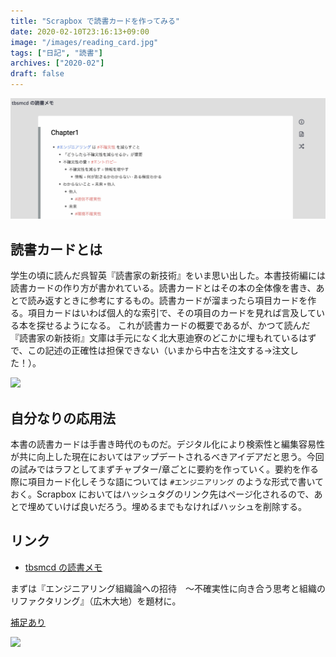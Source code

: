 ```yaml
---
title: "Scrapbox で読書カードを作ってみる"
date: 2020-02-10T23:16:13+09:00
image: "/images/reading_card.jpg"
tags: ["日記", "読書"]
archives: ["2020-02"]
draft: false
---
```

![Scrapbox のスクリーンショット](/images/reading_card.jpg)

## 読書カードとは
学生の頃に読んだ呉智英『読書家の新技術』をいま思い出した。本書技術編には読書カードの作り方が書かれている。読書カードとはその本の全体像を書き、あとで読み返すときに参考にするもの。読書カードが溜まったら項目カードを作る。項目カードはいわば個人的な索引で、その項目のカードを見れば言及している本を探せるようになる。
これが読書カードの概要であるが、かつて読んだ『読書家の新技術』文庫は手元になく北大恵迪寮のどこかに埋もれているはずで、この記述の正確性は担保できない（いまから中古を注文する→注文した！）。

<a href="https://www.amazon.co.jp/%E8%AA%AD%E6%9B%B8%E5%AE%B6%E3%81%AE%E6%96%B0%E6%8A%80%E8%A1%93-%E6%9C%9D%E6%97%A5%E6%96%87%E5%BA%AB-%E5%91%89-%E6%99%BA%E8%8B%B1/dp/4022604697/ref=as_li_ss_il?ie=UTF8&linkCode=li2&tag=tbsmcd-22&linkId=1d4d1c2174d7d72c07fdd32d115e25c6&language=ja_JP" target="_blank"><img border="0" src="//ws-fe.amazon-adsystem.com/widgets/q?_encoding=UTF8&ASIN=4022604697&Format=_SL160_&ID=AsinImage&MarketPlace=JP&ServiceVersion=20070822&WS=1&tag=tbsmcd-22&language=ja_JP" ></a><img src="https://ir-jp.amazon-adsystem.com/e/ir?t=tbsmcd-22&language=ja_JP&l=li2&o=9&a=4022604697" width="1" height="1" border="0" alt="" style="border:none !important; margin:0px !important;" />

## 自分なりの応用法
本書の読書カードは手書き時代のものだ。デジタル化により検索性と編集容易性が共に向上した現在においてはアップデートされるべきアイデアだと思う。今回の試みではラフとしてまずチャプター/章ごとに要約を作っていく。要約を作る際に項目カード化しそうな語については `#エンジニアリング` のような形式で書いておく。Scrapbox においてはハッシュタグのリンク先はページ化されるので、あとで埋めていけば良いだろう。埋めるまでもなければハッシュを削除する。

## リンク
- [tbsmcd の読書メモ](https://scrapbox.io/tbsmcd-reading/)

まずは『エンジニアリング組織論への招待　～不確実性に向き合う思考と組織のリファクタリング』（広木大地）を題材に。

[補足あり](/post/reading_card_addition/)

<a href="https://www.amazon.co.jp/dp/B079TLW41L/ref=as_li_ss_il?_encoding=UTF8&btkr=1&linkCode=li2&tag=tbsmcd-22&linkId=0780c19c00b4f6d12b8d3b730f258665&language=ja_JP" target="_blank"><img border="0" src="//ws-fe.amazon-adsystem.com/widgets/q?_encoding=UTF8&ASIN=B079TLW41L&Format=_SL160_&ID=AsinImage&MarketPlace=JP&ServiceVersion=20070822&WS=1&tag=tbsmcd-22&language=ja_JP" ></a><img src="https://ir-jp.amazon-adsystem.com/e/ir?t=tbsmcd-22&language=ja_JP&l=li2&o=9&a=B079TLW41L" width="1" height="1" border="0" alt="" style="border:none !important; margin:0px !important;" />


